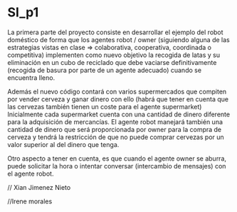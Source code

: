 # SI_p1
La primera parte del proyecto consiste en desarrollar el ejemplo del robot doméstico de forma que los agentes robot / owner (siguiendo alguna de las estrategias vistas en clase => colaborativa, cooperativa, coordinada o competitiva) implementen como nuevo objetivo la recogida de latas y su eliminación en un cubo de reciclado que debe vaciarse definitivamente (recogida de basura por parte de un agente adecuado) cuando se encuentra lleno.   

Además el nuevo código contará con varios supermercados que compiten por vender cerveza y ganar dinero con ello (habrá que tener en cuenta que las cervezas también tienen un coste para el agente supermarket) Inicialmente cada supermarket cuenta con una cantidad de dinero diferente para la adquisición de mercancías. El agente robot manejará también una cantidad de dinero que será proporcionada por owner para la compra de cerveza y tendrá la restricción de que no puede comprar cervezas por un valor superior al del dinero que tenga.  

Otro aspecto a tener en cuenta, es que cuando el agente owner se aburra, puede solicitar la hora o intentar conversar (intercambio de mensajes) con el agente robot.


// Xian Jimenez Nieto

//Irene morales
